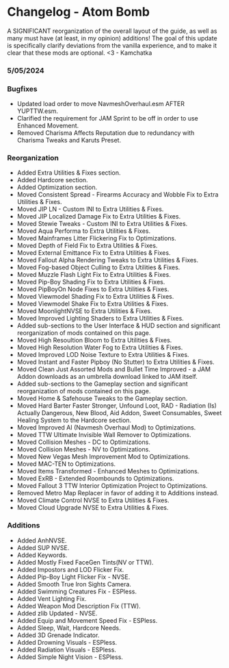 # Changelog - Atom Bomb

A SIGNIFICANT reorganization of the overall layout of the guide, as well as many must have (at least, in my opinion) additions! The goal of this update is specifically clarify deviations from the vanilla experience, and to make it clear that these mods are optional. <3 - Kamchatka

### 5/05/2024

### Bugfixes
- Updated load order to move NavmeshOverhaul.esm AFTER YUPTTW.esm.
- Clarified the requirement for JAM Sprint to be off in order to use Enhanced Movement.
- Removed Charisma Affects Reputation due to redundancy with Charisma Tweaks and Karuts Preset.

### Reorganization
- Added Extra Utilities & Fixes section.
- Added Hardcore section.
- Added Optimization section.
- Moved Consistent Spread - Firearms Accuracy and Wobble Fix to Extra Utilities & Fixes.
- Moved JIP LN - Custom INI to Extra Utilities & Fixes.
- Moved JIP Localized Damage Fix to Extra Utilities & Fixes.
- Moved Stewie Tweaks - Custom INI to Extra Utilities & Fixes.
- Moved Aqua Performa to Extra Utilities & Fixes.
- Moved Mainframes Litter Flickering Fix to Optimizations.
- Moved Depth of Field Fix to Extra Utilities & Fixes.
- Moved External Emittance Fix to Extra Utilities & Fixes.
- Moved Fallout Alpha Rendering Tweaks to Extra Utilities & Fixes.
- Moved Fog-based Object Culling to Extra Utilities & Fixes.
- Moved Muzzle Flash Light Fix to Extra Utilities & Fixes.
- Moved Pip-Boy Shading Fix to Extra Utilities & Fixes.
- Moved PipBoyOn Node Fixes to Extra Utilities & Fixes.
- Moved Viewmodel Shading Fix to Extra Utilities & Fixes.
- Moved Viewmodel Shake Fix to Extra Utilities & Fixes.
- Moved MoonlightNVSE to Extra Utilities & Fixes.
- Moved Improved Lighting Shaders to Extra Utilities & Fixes.
- Added sub-sections to the User Interface & HUD section and significant reorganization of mods contained on this page.
- Moved High Resoultion Bloom to Extra Utilities & Fixes.
- Moved High Resolution Water Fog to Extra Utilities & Fixes.
- Moved Improved LOD Noise Texture to Extra Utilities & Fixes.
- Moved Instant and Faster Pipboy (No Stutter) to Extra Utilities & Fixes.
- Moved Clean Just Assorted Mods and Bullet Time Improved - a JAM Addon downloads as an umbrella download linked to JAM itself.
- Added sub-sections to the Gameplay section and significant reorganization of mods contained on this page.
- Moved Home & Safehouse Tweaks to the Gameplay section.
- Moved Hard Barter Faster Stronger, Unfound Loot, RAD - Radiation (Is) Actually Dangerous, New Blood, Aid Addon, Sweet Consumables, Sweet Healing System to the Hardcore section.
- Moved Improved AI (Navmesh Overhaul Mod) to Optimizations.
- Moved TTW Ultimate Invisible Wall Remover to Optimizations.
- Moved Collision Meshes - DC to Optimizations.
- Moved Collision Meshes - NV to Optimizations.
- Moved New Vegas Mesh Improvement Mod to Optimizations.
- Moved MAC-TEN to Optimizations.
- Moved Items Transformed - Enhanced Meshes to Optimizations.
- Moved ExRB - Extended Roombounds to Optimizations.
- Moved Fallout 3 TTW Interior Optimization Project to Optimizations.
- Removed Metro Map Replacer in favor of adding it to Additions instead.
- Moved Climate Control NVSE to Extra Utilities & Fixes.
- Moved Cloud Upgrade NVSE to Extra Utilities & Fixes.
  
### Additions
- Added AnhNVSE.
- Added SUP NVSE.
- Added Keywords.
- Added Mostly Fixed FaceGen Tints(NV or TTW).
- Added Impostors and LOD Flicker Fix.
- Added Pip-Boy Light Flicker Fix - NVSE.
- Added Smooth True Iron Sights Camera.
- Added Swimming Creatures Fix - ESPless.
- Added Vent Lighting Fix.
- Added Weapon Mod Description Fix (TTW).
- Added zlib Updated - NVSE.
- Added Equip and Movement Speed Fix - ESPless.
- Added Sleep, Wait, Hardcore Needs.
- Added 3D Grenade Indicator.
- Added Drowning Visuals - ESPless.
- Added Radiation Visuals - ESPless.
- Added Simple Night Vision - ESPless.
